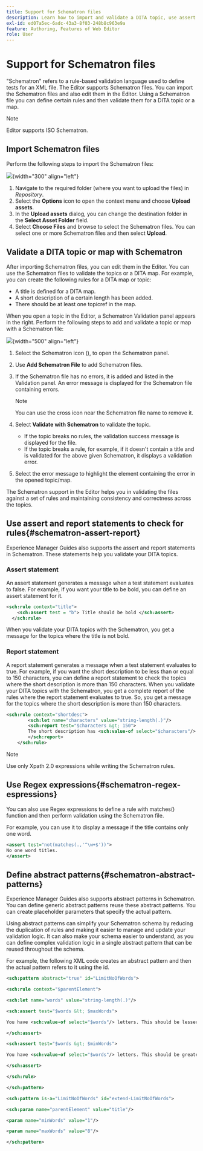 ```yaml
---
title: Support for Schematron files
description: Learn how to import and validate a DITA topic, use assert report statements to check for rules, use regex expressions, and define abstract patterns in Schematron files of AEM Guides.
exl-id: ed07a5ec-6adc-43a3-8f03-248b8c963e9a
feature: Authoring, Features of Web Editor
role: User
---
```

# Support for Schematron files

"Schematron" refers to a rule-based validation language used to define tests for an XML file. The Editor supports Schematron files. You can import the Schematron files and also edit them in the Editor. Using a Schematron file you can define certain rules and then validate them for a DITA topic or a map.

>[!NOTE]
>
> Editor supports ISO Schematron.


## Import Schematron files

Perform the following steps to import the Schematron files:

  ![](images/schematron-panel.png){width="300" align="left"}

1. Navigate to the required folder (where you want to upload the files) in *Repository*.
1. Select the **Options** icon to open the context menu and choose **Upload assets**.
1. In the **Upload assets** dialog, you can change the destination folder in the **Select Asset Folder** field.
1. Select **Choose Files** and browse to select the Schematron files. You can select one or more Schematron files and then select **Upload**.

## Validate a DITA topic or map with Schematron

After importing Schematron files, you can edit them in the Editor. You can use the Schematron files to validate the topics or a DITA map. For example, you can create the following rules for a DITA map or topic:

* A title is defined for a DITA map.
* A short description of a certain length has been added.
* There should be at least one topicref in the map.

When you open a topic in the Editor, a Schematron Validation panel appears in the right. Perform the following steps to add and validate a topic or map with a Schematron file:

![](images/schematron-panel-file-validated.png){width="500" align="left"}

1. Select the Schematron icon (), to open the Schematron panel.
1. Use **Add Schematron File** to add Schematron files. 
1. If the Schematron file has no errors, it is added and listed in the Validation panel. An error message is displayed for the Schematron file containing errors.
    >[!NOTE]
    >
    >You can use the cross icon near the Schematron file name to remove it.
1. Select **Validate with Schematron** to validate the topic. 

    * If the topic breaks no rules, the validation success message is displayed for the file.
    * If the topic breaks a rule, for example, if it doesn't contain a title and is validated for the above given Schematron, it displays a validation error.

1. Select the error message to highlight the element containing the error in the opened topic/map.

The Schematron support in the Editor helps you in validating the files against a set of rules and maintaining consistency and correctness across the topics.

## Use assert and report statements to check for rules{#schematron-assert-report}

Experience Manager Guides also supports the assert and report statements in Schematron. These statements help you validate your DITA topics.

### Assert statement

An assert statement  generates a message when a test statement evaluates to false. For example, if you want your title to be bold, you can define an assert statement for it.

```XML
<sch:rule context="title"> 
    <sch:assert test = "b"> Title should be bold </sch:assert>
  </sch:rule>
```

When you validate your DITA topics with the Schematron, you get a message for the topics where the title is not bold.

### Report statement

A report statement generates a message when a test statement evaluates to true. For example, if you want the short description to be less than or equal to 150 characters, you can define a report statement to check the topics where the short description is more than 150 characters. 
When you validate your DITA topics with the Schematron, you get a complete report of the rules where the report statement evaluates to true. So, you get a message for the topics where the short description is more than 150 characters. 

 
```XML
<sch:rule context="shortdesc"> 
        <sch:let name="characters" value="string-length(.)"/> 
        <sch:report test="$characters &gt; 150">  
        The short description has <sch:value-of select="$characters"/> characters. It should contain more than 150 characters.      
        </sch:report>   
    </sch:rule> 
```

>[!NOTE]
>
> Use only Xpath 2.0 expressions while writing the Schematron rules.

## Use Regex expressions{#schematron-regex-espressions}

You can also use Regex expressions to define a rule with matches() function and then perform validation using the Schematron file. 

For example, you can use it to display a message if the title contains only one word.  

```XML
<assert test="not(matches(.,'^\w+$'))"> 
No one word titles.
</assert>  
```
 

## Define abstract patterns{#schematron-abstract-patterns} 

Experience Manager Guides also supports abstract patterns in Schematron. You can define generic abstract patterns reuse these abstract patterns.  You can create placeholder parameters that specify the actual pattern. 


Using abstract patterns can simplify your Schematron schema by reducing the duplication of rules and making it easier to manage and update your validation logic. It can also make your schema easier to understand, as you can define complex validation logic in a single abstract pattern that can be reused throughout the schema. 


For example, the following XML code creates an abstract pattern and then the actual pattern refers to it using the id.  
 
```XML
<sch:pattern abstract="true" id="LimitNoOfWords"> 

<sch:rule context="$parentElement"> 

<sch:let name="words" value="string-length(.)"/> 

<sch:assert test="$words &lt; $maxWords"> 

You have <sch:value-of select="$words"/> letters. This should be lesser than <sch:value-of select="$maxWords"/>. 

</sch:assert>  

<sch:assert test="$words &gt; $minWords"> 

You have <sch:value-of select="$words"/> letters. This should be greater than <sch:value-of select="$minWords"/>. 

</sch:assert>  

</sch:rule> 

</sch:pattern> 

<sch:pattern is-a="LimitNoOfWords" id="extend-LimitNoOfWords"> 

<sch:param name="parentElement" value="title"/> 

<param name="minWords" value="1"/> 

<param name="maxWords" value="8"/> 

</sch:pattern> 
```
